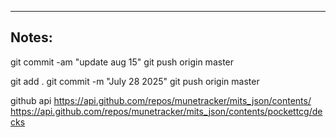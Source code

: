 ----

## Notes:

git commit -am "update aug 15"
git push origin master

git add .
git commit -m "July 28 2025"
git push origin master


github api
https://api.github.com/repos/munetracker/mits_json/contents/
https://api.github.com/repos/munetracker/mits_json/contents/pockettcg/decks
